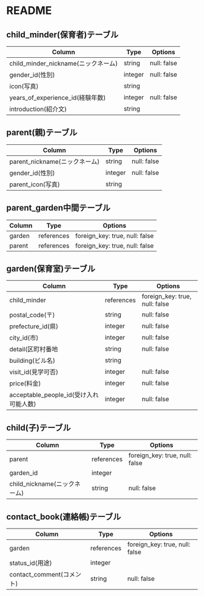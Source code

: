 # README
## child_minder(保育者)テーブル
|Column|Type|Options|
|------|----|-------|
|child_minder_nickname(ニックネーム)|string|null: false|
|gender_id(性別)|integer|null: false|
|icon(写真)|string|
|years_of_experience_id(経験年数)|integer|null: false|
|introduction(紹介文)|string|

## parent(親)テーブル
|Column|Type|Options|
|------|----|-------|
|parent_nickname(ニックネーム)|string|null: false|
|gender_id(性別)|integer|null: false|
|parent_icon(写真)|string|

## parent_garden中間テーブル
|Column|Type|Options|
|------|----|-------|
|garden|references|foreign_key: true, null: false|
|parent|references|foreign_key: true, null: false|

## garden(保育室)テーブル
|Column|Type|Options|
|------|----|-------|
|child_minder|references|foreign_key: true, null: false|
|postal_code(〒)|string|null: false|
|prefecture_id(県)|integer|null: false|
|city_id(市)|integer|null: false|
|detail(区町村番地|string|null: false|
|building(ビル名)|string|
|visit_id(見学可否)|integer|null: false|
|price(料金)|integer|null: false|
|acceptable_people_id(受け入れ可能人数)|integer|null: false|

## child(子)テーブル
|Column|Type|Options|
|------|----|-------|
|parent|references|foreign_key: true, null: false|
|garden_id|integer|
|child_nickname(ニックネーム)|string|null: false|

## contact_book(連絡帳)テーブル
|Column|Type|Options|
|------|----|-------|
|garden|references|foreign_key: true, null: false|
|status_id(用途)|integer|
|contact_comment(コメント)|string|null: false|












